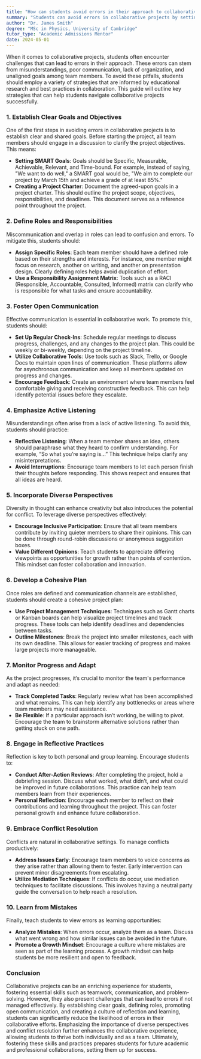 ```yaml
---
title: "How can students avoid errors in their approach to collaborative projects?"
summary: "Students can avoid errors in collaborative projects by setting clear goals, improving communication, and staying organized for successful teamwork."
author: "Dr. James Smith"
degree: "MSc in Physics, University of Cambridge"
tutor_type: "Academic Admissions Mentor"
date: 2024-05-01
---
```


When it comes to collaborative projects, students often encounter challenges that can lead to errors in their approach. These errors can stem from misunderstandings, poor communication, lack of organization, and unaligned goals among team members. To avoid these pitfalls, students should employ a variety of strategies that are informed by educational research and best practices in collaboration. This guide will outline key strategies that can help students navigate collaborative projects successfully.

### 1. Establish Clear Goals and Objectives

One of the first steps in avoiding errors in collaborative projects is to establish clear and shared goals. Before starting the project, all team members should engage in a discussion to clarify the project objectives. This means:

- **Setting SMART Goals**: Goals should be Specific, Measurable, Achievable, Relevant, and Time-bound. For example, instead of saying, "We want to do well," a SMART goal would be, "We aim to complete our project by March 15th and achieve a grade of at least 85%."
- **Creating a Project Charter**: Document the agreed-upon goals in a project charter. This should outline the project scope, objectives, responsibilities, and deadlines. This document serves as a reference point throughout the project.

### 2. Define Roles and Responsibilities

Miscommunication and overlap in roles can lead to confusion and errors. To mitigate this, students should:

- **Assign Specific Roles**: Each team member should have a defined role based on their strengths and interests. For instance, one member might focus on research, another on writing, and another on presentation design. Clearly defining roles helps avoid duplication of effort.
- **Use a Responsibility Assignment Matrix**: Tools such as a RACI (Responsible, Accountable, Consulted, Informed) matrix can clarify who is responsible for what tasks and ensure accountability.

### 3. Foster Open Communication

Effective communication is essential in collaborative work. To promote this, students should:

- **Set Up Regular Check-Ins**: Schedule regular meetings to discuss progress, challenges, and any changes to the project plan. This could be weekly or bi-weekly, depending on the project timeline.
- **Utilize Collaborative Tools**: Use tools such as Slack, Trello, or Google Docs to maintain open lines of communication. These platforms allow for asynchronous communication and keep all members updated on progress and changes.
- **Encourage Feedback**: Create an environment where team members feel comfortable giving and receiving constructive feedback. This can help identify potential issues before they escalate.

### 4. Emphasize Active Listening

Misunderstandings often arise from a lack of active listening. To avoid this, students should practice:

- **Reflective Listening**: When a team member shares an idea, others should paraphrase what they heard to confirm understanding. For example, “So what you’re saying is…” This technique helps clarify any misinterpretations.
- **Avoid Interruptions**: Encourage team members to let each person finish their thoughts before responding. This shows respect and ensures that all ideas are heard.

### 5. Incorporate Diverse Perspectives

Diversity in thought can enhance creativity but also introduces the potential for conflict. To leverage diverse perspectives effectively:

- **Encourage Inclusive Participation**: Ensure that all team members contribute by inviting quieter members to share their opinions. This can be done through round-robin discussions or anonymous suggestion boxes.
- **Value Different Opinions**: Teach students to appreciate differing viewpoints as opportunities for growth rather than points of contention. This mindset can foster collaboration and innovation.

### 6. Develop a Cohesive Plan

Once roles are defined and communication channels are established, students should create a cohesive project plan:

- **Use Project Management Techniques**: Techniques such as Gantt charts or Kanban boards can help visualize project timelines and track progress. These tools can help identify deadlines and dependencies between tasks.
- **Outline Milestones**: Break the project into smaller milestones, each with its own deadline. This allows for easier tracking of progress and makes large projects more manageable.

### 7. Monitor Progress and Adapt

As the project progresses, it’s crucial to monitor the team's performance and adapt as needed:

- **Track Completed Tasks**: Regularly review what has been accomplished and what remains. This can help identify any bottlenecks or areas where team members may need assistance.
- **Be Flexible**: If a particular approach isn’t working, be willing to pivot. Encourage the team to brainstorm alternative solutions rather than getting stuck on one path.

### 8. Engage in Reflective Practices

Reflection is key to both personal and group learning. Encourage students to:

- **Conduct After-Action Reviews**: After completing the project, hold a debriefing session. Discuss what worked, what didn’t, and what could be improved in future collaborations. This practice can help team members learn from their experiences.
- **Personal Reflection**: Encourage each member to reflect on their contributions and learning throughout the project. This can foster personal growth and enhance future collaboration.

### 9. Embrace Conflict Resolution

Conflicts are natural in collaborative settings. To manage conflicts productively:

- **Address Issues Early**: Encourage team members to voice concerns as they arise rather than allowing them to fester. Early intervention can prevent minor disagreements from escalating.
- **Utilize Mediation Techniques**: If conflicts do occur, use mediation techniques to facilitate discussions. This involves having a neutral party guide the conversation to help reach a resolution.

### 10. Learn from Mistakes

Finally, teach students to view errors as learning opportunities:

- **Analyze Mistakes**: When errors occur, analyze them as a team. Discuss what went wrong and how similar issues can be avoided in the future. 
- **Promote a Growth Mindset**: Encourage a culture where mistakes are seen as part of the learning process. A growth mindset can help students be more resilient and open to feedback.

### Conclusion

Collaborative projects can be an enriching experience for students, fostering essential skills such as teamwork, communication, and problem-solving. However, they also present challenges that can lead to errors if not managed effectively. By establishing clear goals, defining roles, promoting open communication, and creating a culture of reflection and learning, students can significantly reduce the likelihood of errors in their collaborative efforts. Emphasizing the importance of diverse perspectives and conflict resolution further enhances the collaborative experience, allowing students to thrive both individually and as a team. Ultimately, fostering these skills and practices prepares students for future academic and professional collaborations, setting them up for success.
    